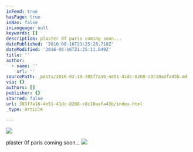 ```yaml
---
inFeed: true
hasPage: true
inNav: false
inLanguage: null
keywords: []
description: plaster 0f paris coming soon...
datePublished: '2016-08-16T21:25:28.718Z'
dateModified: '2016-08-16T21:25:11.049Z'
title: ''
author:
  - name: ''
    url: ''
sourcePath: _posts/2016-02-19-385f7a16-4e51-41dc-8268-c8c10aafa45b.md
via: {}
authors: []
publisher: {}
starred: false
url: 385f7a16-4e51-41dc-8268-c8c10aafa45b/index.html
_type: Article

---
```

![](https://the-grid-user-content.s3-us-west-2.amazonaws.com/835c021c-0237-4143-853e-a0e4363f3867.jpg)

plaster 0f paris coming soon...
![](https://the-grid-user-content.s3-us-west-2.amazonaws.com/92d64b9b-ef54-4448-81a9-dbe17922bb51.jpg)